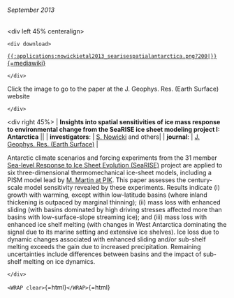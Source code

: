 ###### September 2013

\<div left 45% centeralign\>

```{=html}
<div download>
```
[`{{:applications:nowickietal2013_searisespatialantarctica.png?200|}}`{=mediawiki}](http://onlinelibrary.wiley.com/doi/10.1002/jgrf.20081/abstract)

```{=html}
</div>
```
Click the image to go to the paper at the J. Geophys. Res. (Earth
Surface) website

```{=html}
</div>
```
\<div right 45%\> \| **Insights into spatial sensitivities of ice mass
response to environmental change from the SeaRISE ice sheet modeling
project I: Antarctica** \|\| \| **investigators**: \| [S.
Nowicki](http://neptune.gsfc.nasa.gov/csb/personnel/index.php?id=334)
and others\| \| **journal**: \| [J. Geophys. Res. (Earth
Surface)](http://onlinelibrary.wiley.com/journal/10.1002/(ISSN)2169-9011)
\|

Antarctic climate scenarios and forcing experiments from the 31 member
[Sea-level Response to Ice Sheet Evolution
(SeaRISE)](http://websrv.cs.umt.edu/isis/index.php/SeaRISE_Assessment)
project are applied to six three-dimensional thermomechanical ice-sheet
models, including a PISM model lead by [M. Martin at
PIK](http://www.pik-potsdam.de/~martin/). This paper assesses
the century-scale model sensitivity revealed by these experiments.
Results indicate (i) growth with warming, except within low-latitude
basins (where inland thickening is outpaced by marginal thinning); (ii)
mass loss with enhanced sliding (with basins dominated by high driving
stresses affected more than basins with low-surface-slope streaming
ice); and (iii) mass loss with enhanced ice shelf melting (with changes
in West Antarctica dominating the signal due to its marine setting and
extensive ice shelves). Ice loss due to dynamic changes associated with
enhanced sliding and/or sub-shelf melting exceeds the gain due to
increased precipitation. Remaining uncertainties include differences
between basins and the impact of sub-shelf melting on ice dynamics.

```{=html}
</div>
```
`<WRAP clear>`{=html}`</WRAP>`{=html}
